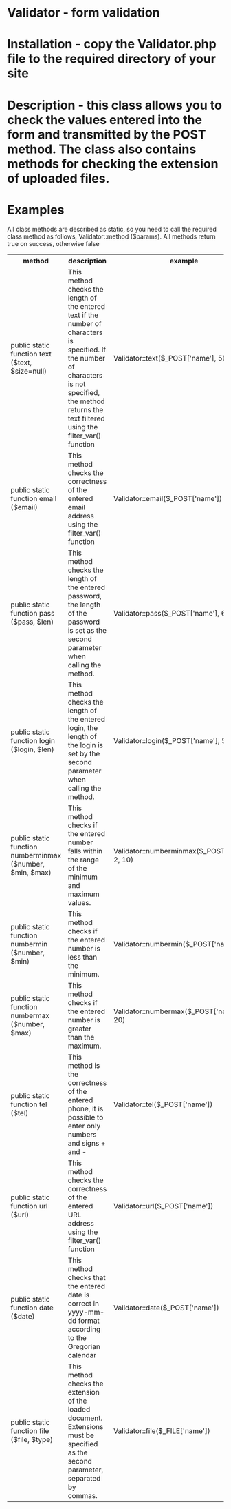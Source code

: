 # Validator - form validation

# Installation - copy the Validator.php file to the required directory of your site

# Description - this class allows you to check the values entered into the form and transmitted by the POST method. The class also contains methods for checking the extension of uploaded files.

# Examples
All class methods are described as static, so you need to call the required class method as follows, Validator::method ($params). All methods return true on success, otherwise false

<table>
  <th>method</th>
  <th>description</th>
  <th>example</th>
    <tr>
    <td>public static function text ($text, $size=null)</td>
    <td>This method checks the length of the entered text if the number of characters is specified. If the number of characters is not specified, the method returns the text filtered using the filter_var() function</td>
    <td>Validator::text($_POST['name'], 5)</td>
    </tr>
    <tr>
    <td>public static function email ($email)</td>
    <td>This method checks the correctness of the entered email address using the filter_var() function</td>
    <td>Validator::email($_POST['name'])</td>
    </tr>
    <tr>
    <td>public static function pass ($pass, $len)</td>
    <td>This method checks the length of the entered password, the length of the password is set as the second parameter when calling the method.</td>
    <td>Validator::pass($_POST['name'], 6)</td>
    </tr>
    <tr>
    <td>public static function login ($login, $len)</td>
    <td>This method checks the length of the entered login, the length of the login is set by the second parameter when calling the method.</td>
    <td>Validator::login($_POST['name'], 50)</td>
    </tr>
    <tr>
    <td>public static function numberminmax ($number, $min, $max)</td>
    <td>This method checks if the entered number falls within the range of the minimum and maximum values.</td>
    <td>Validator::numberminmax($_POST['name'], 2, 10)</td>
    </tr>
    <tr>
    <td>public static function numbermin ($number, $min)</td>
    <td>This method checks if the entered number is less than the minimum.</td>
    <td>Validator::numbermin($_POST['name'], 2)</td>
    </tr>
    <tr>
    <td>public static function numbermax ($number, $max)</td>
    <td>This method checks if the entered number is greater than the maximum.</td>
    <td>Validator::numbermax($_POST['name'], 20)</td>
    </tr>
    <tr>
    <td>public static function tel ($tel)</td>
    <td>This method is the correctness of the entered phone, it is possible to enter only numbers and signs + and -</td>
    <td>Validator::tel($_POST['name'])</td>
    </tr>
    <tr>
    <td>public static function url ($url)</td>
    <td>This method checks the correctness of the entered URL address using the filter_var() function</td>
    <td>Validator::url($_POST['name'])</td>
    </tr>
    <tr>
    <td>public static function date ($date)</td>
    <td>This method checks that the entered date is correct in yyyy-mm-dd format according to the Gregorian calendar</td>
    <td>Validator::date($_POST['name'])</td>
    </tr>
    <tr>
    <td>public static function file ($file, $type)</td>
    <td>This method checks the extension of the loaded document. Extensions must be specified as the second parameter, separated by commas.</td>
    <td>Validator::file($_FILE['name'])</td>
    </tr>
</table>